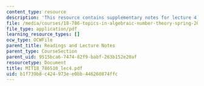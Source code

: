 ```yaml
---
content_type: resource
description: 'This resource contains supplementary notes for lecture 4. '
file: /media/courses/18-786-topics-in-algebraic-number-theory-spring-2010/b1f739b8c424973ee0bb446260874ffc_MIT18_786S10_lec4.pdf
file_type: application/pdf
learning_resource_types: []
ocw_type: OCWFile
parent_title: Readings and Lecture Notes
parent_type: CourseSection
parent_uid: 9515bca6-7474-82f9-babf-263b152e20af
resourcetype: Document
title: MIT18_786S10_lec4.pdf
uid: b1f739b8-c424-973e-e0bb-446260874ffc
---
```

